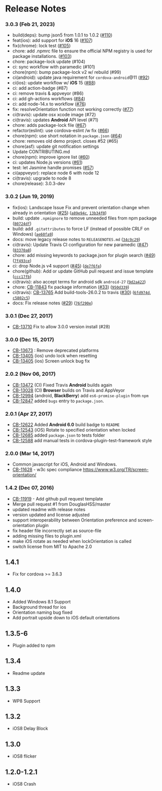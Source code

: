 <!--
#
# Licensed to the Apache Software Foundation (ASF) under one
# or more contributor license agreements.  See the NOTICE file
# distributed with this work for additional information
# regarding copyright ownership.  The ASF licenses this file
# to you under the Apache License, Version 2.0 (the
# "License"); you may not use this file except in compliance
# with the License.  You may obtain a copy of the License at
#
# http://www.apache.org/licenses/LICENSE-2.0
#
# Unless required by applicable law or agreed to in writing,
# software distributed under the License is distributed on an
# "AS IS" BASIS, WITHOUT WARRANTIES OR CONDITIONS OF ANY
#  KIND, either express or implied.  See the License for the
# specific language governing permissions and limitations
# under the License.
#
-->

# Release Notes

### 3.0.3 (Feb 21, 2023)
* build(deps): bump json5 from 1.0.1 to 1.0.2 ([#110](https://github.com/apache/cordova-plugin-screen-orientation/issues/110))
* feat(ios): add support for **iOS** 16 ([#107](https://github.com/apache/cordova-plugin-screen-orientation/issues/107))
* fix(chrome): lock test ([#105](https://github.com/apache/cordova-plugin-screen-orientation/issues/105))
* chore: add .npmrc file to ensure the official NPM registry is used for package installations. ([#103](https://github.com/apache/cordova-plugin-screen-orientation/issues/103))
* chore: package-lock update (#104)
* ci: sync workflow with paramedic (#101)
* chore(npm): bump package-lock v2 w/ rebuild (#99)
* ci(android): update java requirement for `cordova-android`@11 ([#92](https://github.com/apache/cordova-plugin-screen-orientation/issues/92))
* ci(ios): update workflow w/ **iOS** 15 ([#88](https://github.com/apache/cordova-plugin-screen-orientation/issues/88))
* ci: add action-badge (#87)
* ci: remove travis & appveyor (#86)
* ci: add gh-actions workflows ([#84](https://github.com/apache/cordova-plugin-screen-orientation/issues/84))
* ci: add node-14.x to workflow ([#76](https://github.com/apache/cordova-plugin-screen-orientation/issues/76))
* fix: resolveOrientation function not working correctly ([#77](https://github.com/apache/cordova-plugin-screen-orientation/issues/77))
* ci(travis): update osx xcode image (#72)
* ci(travis): updates **Android** API level (#71)
* chore: adds package-lock file ([#67](https://github.com/apache/cordova-plugin-screen-orientation/issues/67))
* refactor(eslint): use cordova-eslint /w fix ([#66](https://github.com/apache/cordova-plugin-screen-orientation/issues/66))
* chore(npm): use short notation in `package.json` ([#64](https://github.com/apache/cordova-plugin-screen-orientation/issues/64))
* chore: removes old demo project. closes #52 (#65)
* chore(asf): update git notification settings
* Update CONTRIBUTING.md
* chore(npm): improve ignore list ([#60](https://github.com/apache/cordova-plugin-screen-orientation/issues/60))
* ci: updates Node.js versions ([#61](https://github.com/apache/cordova-plugin-screen-orientation/issues/61))
* test: let Jasmine handle promises ([#57](https://github.com/apache/cordova-plugin-screen-orientation/issues/57))
* ci(appveyor): replace node 6 with node 12
* ci(travis): upgrade to node 8
* chore(release): 3.0.3-dev

### 3.0.2 (Jun 19, 2019)

-   fix(ios): Landscape Issue Fix and prevent orientation change when already in orientation ([#25](https://github.com/apache/cordova-plugin-screen-orientation/issues/25)) ([`a89e94c`](https://github.com/apache/cordova-plugin-screen-orientation/commit/a89e94c), [`13b34f0`](https://github.com/apache/cordova-plugin-screen-orientation/commit/13b34f0))
-   build: update `.npmignore` to remove unneeded files from npm package ([`80724df`](https://github.com/apache/cordova-plugin-screen-orientation/commit/80724df))
-   build: add `.gitattributes` to force LF (instead of possible CRLF on Windows) ([`ae60fa9`](https://github.com/apache/cordova-plugin-screen-orientation/commit/ae60fa9))
-   docs: move legacy release notes to `RELEASENOTES.md` ([`34c9c29`](https://github.com/apache/cordova-plugin-screen-orientation/commit/34c9c29))
-   ci(travis): Update Travis CI configuration for new paramedic ([#47](https://github.com/apache/cordova-plugin-screen-orientation/issues/47)) ([`83370a8`](https://github.com/apache/cordova-plugin-screen-orientation/commit/83370a8))
-   chore: add missing keywords to package.json for plugin search ([#49](https://github.com/apache/cordova-plugin-screen-orientation/issues/49)) ([`7f493ce`](https://github.com/apache/cordova-plugin-screen-orientation/commit/7f493ce))
-   ci: drop Node.js v4 support ([#45](https://github.com/apache/cordova-plugin-screen-orientation/issues/45)) ([`de7f6fe`](https://github.com/apache/cordova-plugin-screen-orientation/commit/de7f6fe))
-   chore(github): Add or update GitHub pull request and issue template ([`ccc17fb`](https://github.com/apache/cordova-plugin-screen-orientation/commit/ccc17fb))
-   ci(travis): also accept terms for android sdk `android-27` ([`9d2a422`](https://github.com/apache/cordova-plugin-screen-orientation/commit/9d2a422))
-   chore: [CB-11843](https://issues.apache.org/jira/browse/CB-11843) fix package information ([#33](https://github.com/apache/cordova-plugin-screen-orientation/issues/33)) ([`950d339`](https://github.com/apache/cordova-plugin-screen-orientation/commit/950d339))
-   ci(travis): [CB-13765](https://issues.apache.org/jira/browse/CB-13765) Add build-tools-26.0.2 to travis ([#30](https://github.com/apache/cordova-plugin-screen-orientation/issues/30)) ([`6fd974d`](https://github.com/apache/cordova-plugin-screen-orientation/commit/6fd974d), [`c5802c5`](https://github.com/apache/cordova-plugin-screen-orientation/commit/c5802c5))
-   docs: Fix release notes ([#29](https://github.com/apache/cordova-plugin-screen-orientation/issues/29)) ([`76f290e`](https://github.com/apache/cordova-plugin-screen-orientation/commit/76f290e))


### 3.0.1 (Dec 27, 2017)
* [CB-13710](https://issues.apache.org/jira/browse/CB-13710) Fix to allow 3.0.0 version install (#28)

### 3.0.0 (Dec 15, 2017)
* [CB-13673](https://issues.apache.org/jira/browse/CB-13673) : Remove deprecated platforms
* [CB-13405](https://issues.apache.org/jira/browse/CB-13405) (ios) undo lock when resetting
* [CB-13405](https://issues.apache.org/jira/browse/CB-13405) (ios) Screen unlock bug fix

### 2.0.2 (Nov 06, 2017)
* [CB-13472](https://issues.apache.org/jira/browse/CB-13472) (CI) Fixed Travis **Android** builds again
* [CB-13028](https://issues.apache.org/jira/browse/CB-13028) (CI) **Browser** builds on Travis and AppVeyor
* [CB-12994](https://issues.apache.org/jira/browse/CB-12994) (android, **BlackBerry**) add `es6-promise-plugin` from `npm`
* [CB-12847](https://issues.apache.org/jira/browse/CB-12847) added `bugs` entry to `package.json`.

### 2.0.1 (Apr 27, 2017)
* [CB-12622](https://issues.apache.org/jira/browse/CB-12622) Added **Android 6.0** build badge to `README`
* [CB-12543](https://issues.apache.org/jira/browse/CB-12543) (iOS) Rotate to specified orientation when locked
* [CB-12685](https://issues.apache.org/jira/browse/CB-12685) added `package.json` to tests folder
* [CB-12588](https://issues.apache.org/jira/browse/CB-12588) add manual tests in cordova-plugin-test-framework style

### 2.0.0 (Mar 14, 2017)
* Common javascript for iOS, Android and Windows.
* [CB-11628](https://issues.apache.org/jira/browse/CB-11628) - w3c spec compliance https://www.w3.org/TR/screen-orientation/

### 1.4.2 (Dec 07, 2016)
* [CB-11919](https://issues.apache.org/jira/browse/CB-11919) - Add github pull request template
* Merge pull request #1 from DouglasHSS/master
* updated readme with release notes
* version updated and license adjusted
* support interoperability between Orientation preference and screen-orientation plugin
* fix header file incorrectly set as source-file
* adding missing files to plugin.xml
* make iOS rotate as needed when lockOrientation is called
* switch license from MIT to Apache 2.0

## 1.4.1
* Fix for cordova >= 3.6.3

## 1.4.0
* Added Windows 8.1 Support
* Background thread for ios
* Orientation naming bug fixed
* Add portrait upside down to iOS default orientations

## 1.3.5-6
* Plugin added to npm

## 1.3.4
* Readme update

## 1.3.3
* WP8 Support

## 1.3.2
*  iOS8 Delay Block

## 1.3.0
* iOS8 flicker

## 1.2.0-1.2.1
* iOS8 Crash
